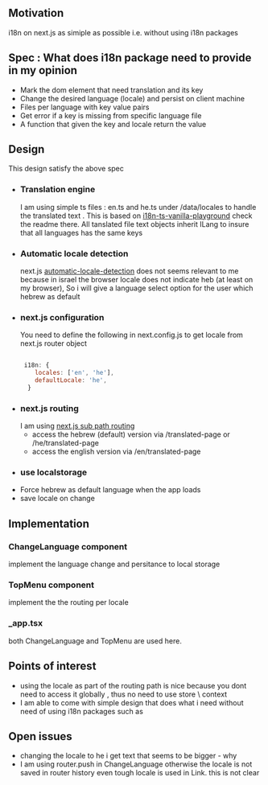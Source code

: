 <h2>Motivation</h2>
i18n on next.js as simiple as possible i.e. without using i18n packages


<h2>Spec : What does i18n package need to provide in my opinion</h2>
<ul>
<li>Mark the dom element that need translation and its key</li>
<li>Change the desired language (locale) and persist on client machine</li>
<li>Files per language with key value pairs</li>
<li>Get error if a key is missing from specific language file</li>
<li>A function that given the key and locale return the value</li>
</ul>


<h2>Design</h2>
This design satisfy the above spec
<ul>
<li>
<h3>Translation engine</h3>
I am using simple ts files : en.ts and he.ts under /data/locales to handle the translated text . This is based on <a href='https://github.com/NathanKr/i18n-ts-vanilla-playground'>i18n-ts-vanilla-playground</a> check the readme there. All tanslated file text objects inherit ILang to insure that all languages has the same keys</li>

<li>
<h3>Automatic locale detection</h3>
next.js <a href='https://nextjs.org/docs/advanced-features/i18n-routing#automatic-locale-detection'>automatic-locale-detection</a> does not seems relevant to me because in israel the browser locale does not indicate heb (at least on my browser), So i will give a language select option for the user which hebrew as default</li>
<li>
<h3>next.js configuration</h3>
You need to define the following in next.config.js to get locale from next.js router object

```javascript

 i18n: {
    locales: ['en', 'he'],
    defaultLocale: 'he',
  }

```

</li>
<li><h3>next.js routing</h3>
I am using <a href='https://nextjs.org/docs/advanced-features/i18n-routing#sub-path-routing'>next.js sub path routing</a>
<ul>
<li>access the hebrew (default) version via /translated-page or /he/translated-page  </li>
<li>access the english version via /en/translated-page</li>
</ul>
</li>

<li><h3>use localstorage</h3>
 <ui>
 <li>Force hebrew as default language when the app loads</li>
 <li>save locale on change</li>
 </ui>
</li>
</ul>
</li>

<h2>Implementation</h2>

<h3>ChangeLanguage component</h3>
implement the language change and persitance to local storage

<h3>TopMenu component</h3>
implement the the routing per locale

<h3>_app.tsx</h3>
both ChangeLanguage and TopMenu are used here.

<h2>Points of interest</h2>
<ul>
<li>using the locale as part of the routing path is nice because you dont need to access it globally , thus no need to use store \ context</li>
<li>I am able to come with simple design that does what i need without need of using i18n packages such as 
</ul>


<h2>Open issues</h2>
<ul>
<li>changing the locale to he i get text that seems to be bigger - why</li>
<li>I am using router.push in ChangeLanguage otherwise the locale is not saved in router history even tough locale is used in Link. this is not clear</li>
</ul>
